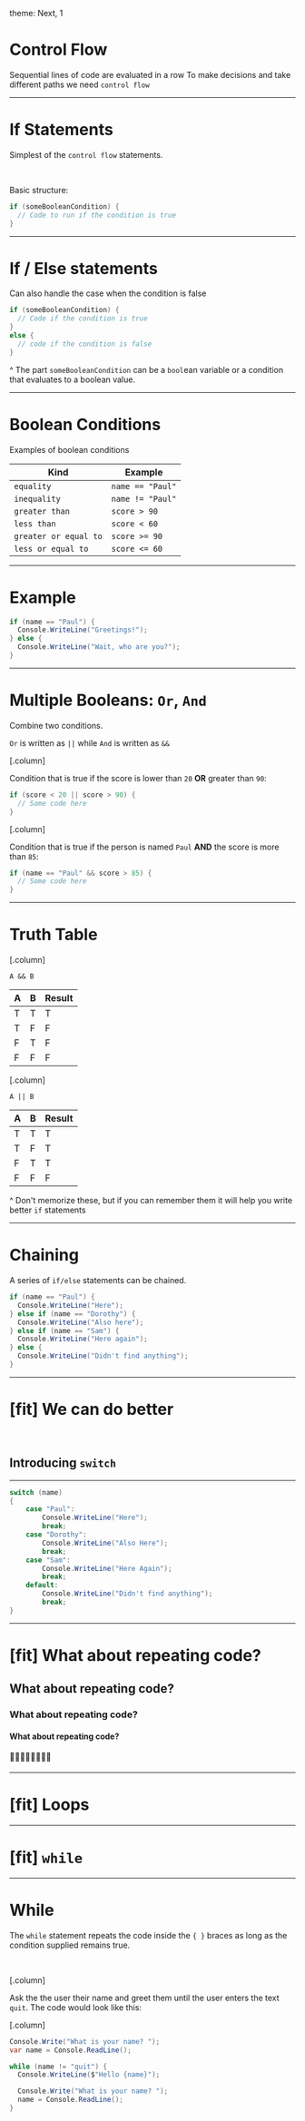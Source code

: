 theme: Next, 1

<!-- prettier-ignore-start -->

# Control Flow

Sequential lines of code are evaluated in a row To make decisions and take
different paths we need `control flow`

---

# If Statements

Simplest of the `control flow` statements.

<br />

Basic structure:

```C#
if (someBooleanCondition) {
  // Code to run if the condition is true
}
```

---

# If / Else statements

Can also handle the case when the condition is false

```C#
if (someBooleanCondition) {
  // Code if the condition is true
}
else {
  // code if the condition is false
}
```

^ The part `someBooleanCondition` can be a `bool`ean variable or a condition
that evaluates to a boolean value.

---

# Boolean Conditions

Examples of boolean conditions

| Kind                  | Example          |
| --------------------- | ---------------- |
| `equality`            | `name == "Paul"` |
| `inequality`          | `name != "Paul"` |
| `greater than`        | `score > 90`     |
| `less than`           | `score < 60`     |
| `greater or equal to` | `score >= 90`    |
| `less or equal to`    | `score <= 60`    |

---

# Example

```C#
if (name == "Paul") {
  Console.WriteLine("Greetings!");
} else {
  Console.WriteLine("Wait, who are you?");
}
```

---

# Multiple Booleans: `Or`, `And`

Combine two conditions.

`Or` is written as `||` while `And` is written as `&&`

[.column]

Condition that is true if the score is lower than `20` **OR** greater than `90`:

```C#
if (score < 20 || score > 90) {
  // Some code here
}
```

[.column]

Condition that is true if the person is named `Paul` **AND** the score is more
than `85`:

```C#
if (name == "Paul" && score > 85) {
  // Some code here
}
```

---

# Truth Table

[.column]

`A && B`

| A   | B   | Result |
| --- | --- | ------ |
| T   | T   | T      |
| T   | F   | F      |
| F   | T   | F      |
| F   | F   | F      |

[.column]

`A || B`

| A   | B   | Result |
| --- | --- | ------ |
| T   | T   | T      |
| T   | F   | T      |
| F   | T   | T      |
| F   | F   | F      |

^ Don't memorize these, but if you can remember them it will help you write
better `if` statements

---

# Chaining

A series of `if/else` statements can be chained.

```C#
if (name == "Paul") {
  Console.WriteLine("Here");
} else if (name == "Dorothy") {
  Console.WriteLine("Also here");
} else if (name == "Sam") {
  Console.WriteLine("Here again");
} else {
  Console.WriteLine("Didn't find anything");
}
```

---

# [fit] We can do better

<br />

## Introducing `switch`

---

```C#
switch (name)
{
    case "Paul":
        Console.WriteLine("Here");
        break;
    case "Dorothy":
        Console.WriteLine("Also Here");
        break;
    case "Sam":
        Console.WriteLine("Here Again");
        break;
    default:
        Console.WriteLine("Didn't find anything");
        break;
}
```

---

# [fit] What about repeating code?

## What about repeating code?

### What about repeating code?

#### What about repeating code?

#### 🐢🐢🐢🐢🐢🐢🐢🐢

---

# [fit] Loops

---

# [fit] `while`

---

# While

The `while` statement repeats the code inside the `{ }` braces as long as the condition supplied remains true.

<br />

[.column]

Ask the the user their name and greet them until the user enters the text `quit`. The code would look like this:

[.column]

```C#
Console.Write("What is your name? ");
var name = Console.ReadLine();

while (name != "quit") {
  Console.WriteLine($"Hello {name}");

  Console.Write("What is your name? ");
  name = Console.ReadLine();
}
```


<!-- prettier-ignore-end -->
